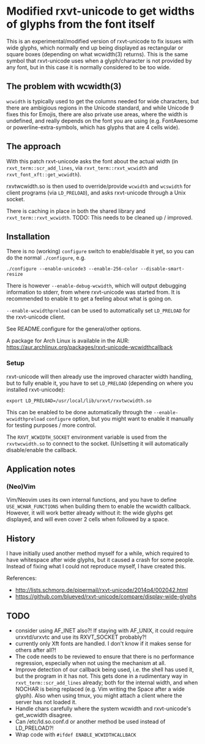 # Modified rxvt-unicode to get widths of glyphs from the font itself

This is an experimental/modified version of rxvt-unicode to fix issues with
wide glyphs, which normally end up being displayed as rectangular or square
boxes (depending on what wcwidth(3) returns).  This is the same symbol that
rxvt-unicode uses when a glyph/character is not provided by any font, but in
this case it is normally considered to be too wide.

## The problem with wcwidth(3)

`wcwidth` is typically used to get the columns needed for wide characters, but
there are ambigious regions in the Unicode standard, and while Unicode 9 fixes
this for Emojis, there are also private use areas, where the width is
undefined, and really depends on the font you are using (e.g. FontAwesome or
powerline-extra-symbols, which has glyphs that are 4 cells wide).

## The approach

With this patch rxvt-unicode asks the font about the actual width (in
`rxvt_term::scr_add_lines`, via `rxvt_term::rxvt_wcwidth` and
`rxvt_font_xft::get_wcwidth`).

rxvtwcwidth.so is then used to override/provide `wcwidth` and `wcswidth` for
client programs (via `LD_PRELOAD`), and asks rxvt-unicode through a Unix
socket.

There is caching in place in both the shared library and
`rxvt_term::rxvt_wcwidth`.  TODO: This needs to be cleaned up / improved.

## Installation

There is no (working) `configure` switch to enable/disable it yet, so you can
do the normal `./configure`, e.g.

    ./configure --enable-unicode3 --enable-256-color --disable-smart-resize

There is however `--enable-debug-wcwidth`, which will output debugging
information to stderr, from where rxvt-unicode was started from.  It is
recommended to enable it to get a feeling about what is going on.

`--enable-wcwidthpreload` can be used to automatically set `LD_PRELOAD` for the
rxvt-unicode client.

See README.configure for the general/other options.

A package for Arch Linux is available in the AUR:
https://aur.archlinux.org/packages/rxvt-unicode-wcwidthcallback

### Setup

rxvt-unicode will then already use the improved character width handling, but
to fully enable it, you have to set `LD_PRELOAD` (depending on where you
installed rxvt-unicode):

    export LD_PRELOAD=/usr/local/lib/urxvt/rxvtwcwidth.so

This can be enabled to be done automatically through the
`--enable-wcwidthpreload` `configure` option, but you might want to enable it
manually for testing purposes / more control.

The `RXVT_WCWIDTH_SOCKET` environment variable is used from the
`rxvtwcwidth.so` to connect to the socket.
(Un)setting it will automatically disable/enable the callback.

## Application notes

### (Neo)Vim

Vim/Neovim uses its own internal functions, and you have to define
`USE_WCHAR_FUNCTIONS` when building them to enable the wcwidth callback.
However, it will work better already without it: the wide glyphs get displayed,
and will even cover 2 cells when followed by a space.

## History

I have initially used another method myself for a while, which required to
have whitespace after wide glyphs, but it caused a crash for some people.
Instead of fixing what I could not reproduce myself, I have created this.

References:
 - http://lists.schmorp.de/pipermail/rxvt-unicode/2014q4/002042.html
 - https://github.com/blueyed/rxvt-unicode/compare/display-wide-glyphs

## TODO
 - consider using AF_INET also?!  If staying with AF_UNIX, it could require
   urxvtd/urxvtc and use its RXVT_SOCKET probably?!
 - currently only Xft fonts are handled.  I don't know if it makes sense for
   others after all?!
 - The code needs to be reviewed to ensure that there is no performance
   regression, especially when not using the mechanism at all.
 - Improve detection of our callback being used, i.e. the shell has used it,
   but the program in it has not.  This gets done in a rudimentary way in
   `rxvt_term::scr_add_lines` already; both for the internal width, and when
   NOCHAR is being replaced (e.g. Vim writing the Space after a wide glyph).
   Also when using tmux, you might attach a client where the server has not
   loaded it.
 - Handle chars carefully where the system wcwidth and rxvt-unicode's
   get_wcwidth disagree.
 - Can /etc/ld.so.conf.d or another method be used instead of LD_PRELOAD?!
 - Wrap code with `#ifdef ENABLE_WCWIDTHCALLBACK`
